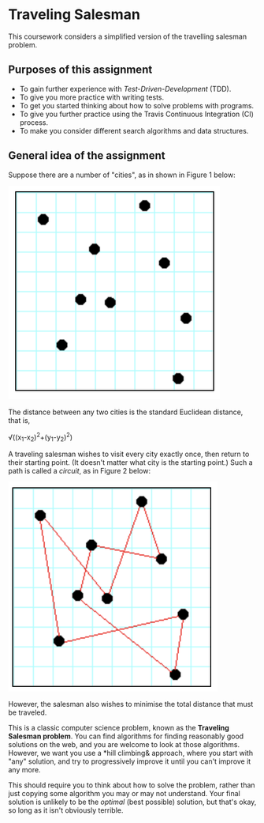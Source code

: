 # Traveling Salesman

This coursework considers a simplified version of the travelling salesman problem.

## Purposes of this assignment

- To gain further experience with *Test-Driven-Development* (TDD).
- To give you more practice with writing tests.
- To get you started thinking about how to solve problems with programs.
- To give you further practice using the Travis Continuous Integration (CI) process.
- To make you consider different search algorithms and data structures.

## General idea of the assignment

Suppose there are a number of "cities", as in shown in Figure 1 below:

![Figure 1, Cities](cities.png)

The distance between any two cities is the standard Euclidean distance, that is, 

√((x<sub>1</sub>-x<sub>2</sub>)<sup>2</sup>+(y<sub>1</sub>-y<sub>2</sub>)<sup>2</sup>)

A traveling salesman wishes to visit every city exactly once, 
then return to their starting point. (It doesn't matter what city is 
the starting point.) Such a path is called a *circuit*, 
as in Figure 2 below:

![Figure 2. A circuit](circuit.png)

However, the salesman also wishes to minimise the total distance that 
must be traveled.

This is a classic computer science problem, known as the 
**Traveling Salesman problem**. You can find algorithms for 
finding reasonably good solutions on the web, and you are welcome to look 
at those algorithms. However, we want you use a *hill climbing& approach, 
where you start with "any" solution, and try to progressively improve 
it until you can't improve it any more.

This should require you to think about how to solve the problem, 
rather than just copying some algorithm you may or may not understand. 
Your final solution is unlikely to be the *optimal* 
(best possible) solution, but that's okay, so long as it isn't 
obviously terrible.
